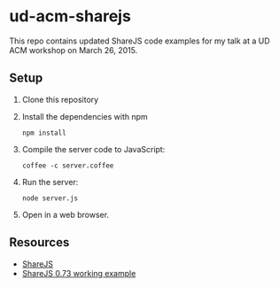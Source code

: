 ud-acm-sharejs
=======
This repo contains updated ShareJS code examples for my talk at a UD ACM workshop on March 26, 2015.

Setup
---------------
1. Clone this repository
2. Install the dependencies with npm

    ```
    npm install
    ```

3. Compile the server code to JavaScript:

    ```
    coffee -c server.coffee
    ```

4. Run the server:

    ```
    node server.js
    ```

5. Open in a web browser.


Resources
---------
+ [ShareJS](https://github.com/share/ShareJS)
+ [ShareJS 0.73 working example](http://notherdev.blogspot.com/2014/10/sharejs-073-working-example.html)
